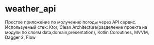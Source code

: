 # weather_api
Простое приложение по молучению погоды через API сервис.
Используемый стек:
Ktor,
Clean Architecture(разделение проекта на модули по слоям data,domain,presentation),
Kotlin Coroutines,
MVVM,
Dagger 2,
Flow

